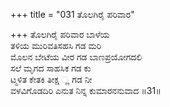 +++
title = "031 ತೊಲಗಿರೈ ಪರಿವಾರ"

+++
ತೊಲಗಿರೈ ಪರಿವಾರ ಬಾಳೆಯ  
ತಳಿಯ ಮುರಿವತಿಸಹಸಿ ಗಡ ಮರಿ  
ಮೊಲನ ಬೇಟೆಯ ವೀರ ಗಡ ಬಾಣಪ್ರಯೋಗದಲಿ  
ಸಲೆ ಮೃಗದ ಸಾಹಸಿಕ ಗಡ ಕು  
ಟ್ಮಳಿತ ಕೇತಕಿ ತೀಕ್ಷ ್ಣ ಗಡ ನೀ  
ವಳವಿಗೊಡದಿರಿ ಎನುತ ನಿನ್ನ ಕುಮಾರನನುವಾದ     ॥31॥